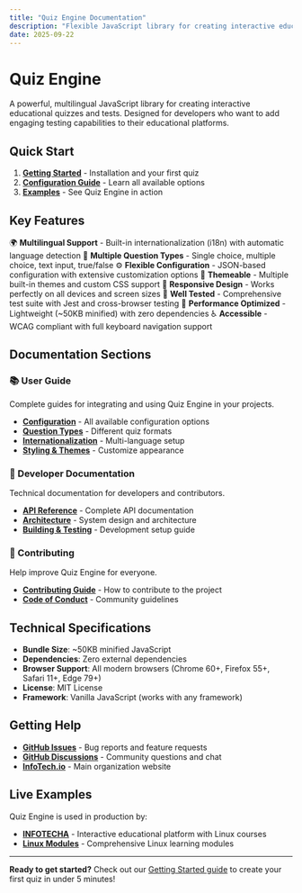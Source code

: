 ```yaml
---
title: "Quiz Engine Documentation"
description: "Flexible JavaScript library for creating interactive educational quizzes and tests"
date: 2025-09-22
---
```


# Quiz Engine

A powerful, multilingual JavaScript library for creating interactive educational quizzes and tests. Designed for developers who want to add engaging testing capabilities to their educational platforms.

<!-- Test change to trigger workflow - 2025-09-24 -->

## Quick Start

1. **[Getting Started](/quiz/getting-started/)** - Installation and your first quiz
2. **[Configuration Guide](/quiz/user-guide/configuration/)** - Learn all available options
3. **[Examples](/quiz/examples/)** - See Quiz Engine in action

## Key Features

🌍 **Multilingual Support** - Built-in internationalization (i18n) with automatic language detection
🎯 **Multiple Question Types** - Single choice, multiple choice, text input, true/false
⚙️ **Flexible Configuration** - JSON-based configuration with extensive customization options
🎨 **Themeable** - Multiple built-in themes and custom CSS support
📱 **Responsive Design** - Works perfectly on all devices and screen sizes
🧪 **Well Tested** - Comprehensive test suite with Jest and cross-browser testing
🚀 **Performance Optimized** - Lightweight (~50KB minified) with zero dependencies
♿ **Accessible** - WCAG compliant with full keyboard navigation support

## Documentation Sections

### 📚 User Guide
Complete guides for integrating and using Quiz Engine in your projects.
- **[Configuration](/quiz/user-guide/configuration/)** - All available configuration options
- **[Question Types](/quiz/user-guide/question-types/)** - Different quiz formats
- **[Internationalization](/quiz/user-guide/i18n/)** - Multi-language setup
- **[Styling & Themes](/quiz/user-guide/styling/)** - Customize appearance

### 🔧 Developer Documentation
Technical documentation for developers and contributors.
- **[API Reference](/quiz/developer/api/)** - Complete API documentation
- **[Architecture](/quiz/developer/architecture/)** - System design and architecture
- **[Building & Testing](/quiz/developer/building/)** - Development setup guide

### 🤝 Contributing
Help improve Quiz Engine for everyone.
- **[Contributing Guide](/quiz/contributing/)** - How to contribute to the project
- **[Code of Conduct](/quiz/contributing/code-of-conduct/)** - Community guidelines

## Technical Specifications

- **Bundle Size**: ~50KB minified JavaScript
- **Dependencies**: Zero external dependencies
- **Browser Support**: All modern browsers (Chrome 60+, Firefox 55+, Safari 11+, Edge 79+)
- **License**: MIT License
- **Framework**: Vanilla JavaScript (works with any framework)

## Getting Help

- **[GitHub Issues](https://github.com/info-tech-io/quiz/issues)** - Bug reports and feature requests
- **[GitHub Discussions](https://github.com/info-tech-io/quiz/discussions)** - Community questions and chat
- **[InfoTech.io](https://info-tech.io)** - Main organization website

## Live Examples

Quiz Engine is used in production by:
- **[INFOTECHA](https://infotecha.ru)** - Interactive educational platform with Linux courses
- **[Linux Modules](https://linux-base.infotecha.ru)** - Comprehensive Linux learning modules

---

**Ready to get started?** Check out our [Getting Started guide](/quiz/getting-started/) to create your first quiz in under 5 minutes!